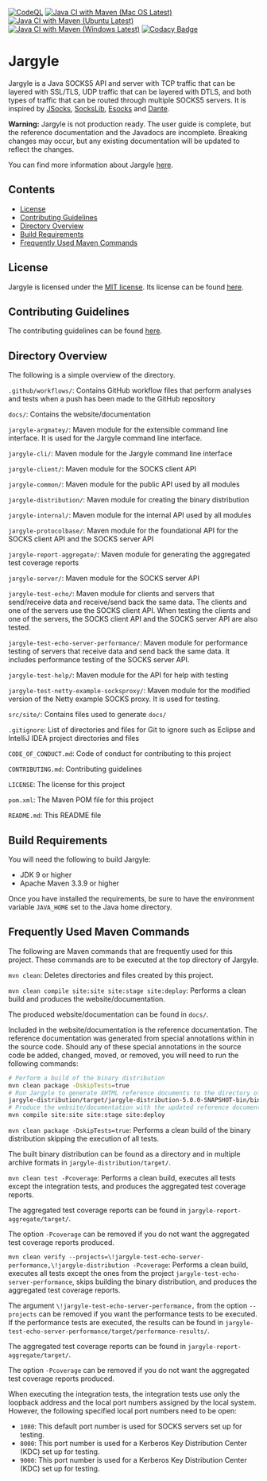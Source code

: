 [![CodeQL](https://github.com/jh3nd3rs0n/jargyle/actions/workflows/codeql-analysis.yml/badge.svg)](https://github.com/jh3nd3rs0n/jargyle/actions/workflows/codeql-analysis.yml) [![Java CI with Maven (Mac OS Latest)](https://github.com/jh3nd3rs0n/jargyle/actions/workflows/maven_macos_latest.yml/badge.svg)](https://github.com/jh3nd3rs0n/jargyle/actions/workflows/maven_macos_latest.yml) [![Java CI with Maven (Ubuntu Latest)](https://github.com/jh3nd3rs0n/jargyle/actions/workflows/maven_ubuntu_latest.yml/badge.svg)](https://github.com/jh3nd3rs0n/jargyle/actions/workflows/maven_ubuntu_latest.yml) [![Java CI with Maven (Windows Latest)](https://github.com/jh3nd3rs0n/jargyle/actions/workflows/maven_windows_latest.yml/badge.svg)](https://github.com/jh3nd3rs0n/jargyle/actions/workflows/maven_windows_latest.yml) [![Codacy Badge](https://app.codacy.com/project/badge/Grade/581706f82bf945df84bc397da4cecee5)](https://www.codacy.com/gh/jh3nd3rs0n/jargyle/dashboard?utm_source=github.com&amp;utm_medium=referral&amp;utm_content=jh3nd3rs0n/jargyle&amp;utm_campaign=Badge_Grade)

# Jargyle

Jargyle is a Java SOCKS5 API and server with TCP traffic that can be layered
with SSL/TLS, UDP traffic that can be layered with DTLS, and both types of
traffic that can be routed through multiple SOCKS5 servers. It is inspired by
[JSocks](https://jsocks.sourceforge.net/),
[SocksLib](https://github.com/fengyouchao/sockslib),
[Esocks](https://github.com/fengyouchao/esocks) and
[Dante](https://www.inet.no/dante/index.html).

**Warning:** Jargyle is not production ready. The user guide is complete, but
the reference documentation and the Javadocs are incomplete. Breaking changes
may occur, but any existing documentation will be updated to reflect the
changes.

You can find more information about Jargyle 
[here](https://jh3nd3rs0n.github.io/jargyle).

## Contents

-   [License](#license)
-   [Contributing Guidelines](#contributing-guidelines) 
-   [Directory Overview](#directory-overview) 
-   [Build Requirements](#build-requirements)
-   [Frequently Used Maven Commands](#frequently-used-maven-commands)

## License

Jargyle is licensed under the
[MIT license](https://opensource.org/licenses/MIT).
Its license can be found [here](LICENSE).

## Contributing Guidelines

The contributing guidelines can be found [here](CONTRIBUTING.md).

## Directory Overview

The following is a simple overview of the directory.

`.github/workflows/`: Contains GitHub workflow files that perform analyses and 
tests when a push has been made to the GitHub repository

`docs/`: Contains the website/documentation

`jargyle-argmatey/`: Maven module for the extensible command line interface. 
It is used for the Jargyle command line interface.

`jargyle-cli/`: Maven module for the Jargyle command line interface

`jargyle-client/`: Maven module for the SOCKS client API

`jargyle-common/`: Maven module for the public API used by all modules

`jargyle-distribution/`: Maven module for creating the binary distribution

`jargyle-internal/`: Maven module for the internal API used by all modules

`jargyle-protocolbase/`: Maven module for the foundational API for the SOCKS 
client API and the SOCKS server API

`jargyle-report-aggregate/`: Maven module for generating the aggregated
test coverage reports

`jargyle-server/`: Maven module for the SOCKS server API

`jargyle-test-echo/`: Maven module for clients and servers that send/receive 
data and receive/send back the same data. The clients and one of the servers 
use the SOCKS client API. When testing the clients and one of the servers, the 
SOCKS client API and the SOCKS server API are also tested.

`jargyle-test-echo-server-performance/`: Maven module for performance testing 
of servers that receive data and send back the same data. It includes 
performance testing of the SOCKS server API.

`jargyle-test-help/`: Maven module for the API for help with testing

`jargyle-test-netty-example-socksproxy/`: Maven module for the modified 
version of the Netty example SOCKS proxy. It is used for testing.

`src/site/`: Contains files used to generate `docs/`

`.gitignore`: List of directories and files for Git to ignore such as
Eclipse and IntelliJ IDEA project directories and files

`CODE_OF_CONDUCT.md`: Code of conduct for contributing to this project

`CONTRIBUTING.md`: Contributing guidelines

`LICENSE`: The license for this project

`pom.xml`: The Maven POM file for this project

`README.md`: This README file

## Build Requirements

You will need the following to build Jargyle:

-   JDK 9 or higher
-   Apache Maven 3.3.9 or higher

Once you have installed the requirements, be sure to have the environment 
variable `JAVA_HOME` set to the Java home directory.

## Frequently Used Maven Commands

The following are Maven commands that are frequently used for this project.
These commands are to be executed at the top directory of Jargyle.

`mvn clean`: Deletes directories and files created by this project.

`mvn clean compile site:site site:stage site:deploy`: Performs a clean build 
and produces the website/documentation. 

The produced website/documentation can be found in `docs/`. 

Included in the website/documentation is the reference documentation. The 
reference documentation was generated from special annotations within in the 
source code. Should any of these special annotations in the source code be 
added, changed, moved, or removed, you will need to run the following commands:

```bash
# Perform a build of the binary distribution
mvn clean package -DskipTests=true
# Run Jargyle to generate XHTML reference documents to the directory of XHTML reference documentation 
jargyle-distribution/target/jargyle-distribution-5.0.0-SNAPSHOT-bin/bin/jargyle generate-reference-docs -d src/site/xhtml/reference/
# Produce the website/documentation with the updated reference documentation
mvn compile site:site site:stage site:deploy
```

`mvn clean package -DskipTests=true`: Performs a clean build of the binary 
distribution skipping the execution of all tests. 

The built binary distribution can be found as a directory and in multiple 
archive formats in `jargyle-distribution/target/`.

`mvn clean test -Pcoverage`:
Performs a clean build, executes all tests except the integration tests, and 
produces the aggregated test coverage reports.

The aggregated test coverage reports can be found in
`jargyle-report-aggregate/target/`.

The option `-Pcoverage` can be removed if you do not want the aggregated test
coverage reports produced.

`mvn clean verify --projects=\!jargyle-test-echo-server-performance,\!jargyle-distribution -Pcoverage`: 
Performs a clean build, executes all tests except the ones from the project 
`jargyle-test-echo-server-performance`, skips building the binary 
distribution, and produces the aggregated test coverage reports.

The argument `\!jargyle-test-echo-server-performance,` from the option 
`--projects` can be removed if you want the performance tests to be executed. 
If the performance tests are executed, the results can be found in
`jargyle-test-echo-server-performance/target/performance-results/`.

The aggregated test coverage reports can be found in 
`jargyle-report-aggregate/target/`. 

The option `-Pcoverage` can be removed if you do not want the aggregated test 
coverage reports produced.

When executing the integration tests, the integration tests use only the 
loopback address and the local port numbers assigned by the local system. 
However, the following specified local port numbers need to be open:

-   `1080`: This default port number is used for SOCKS servers set up for 
    testing.
-   `8000`: This port number is used for a Kerberos Key Distribution Center
    (KDC) set up for testing.
-   `9000`: This port number is used for a Kerberos Key Distribution Center
    (KDC) set up for testing. 
